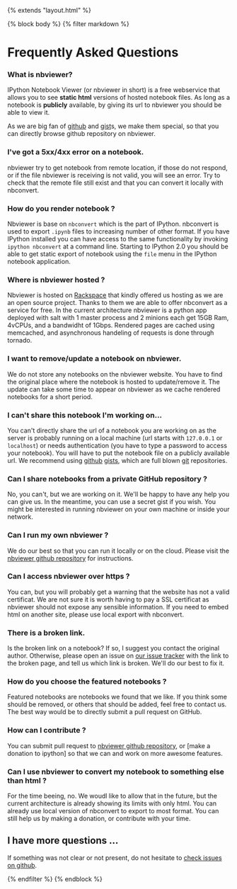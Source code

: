 {% extends "layout.html" %}

{% block body %}
{% filter markdown %}

# Frequently Asked Questions

### What is nbviewer?

IPython Notebook Viewer (or nbviewer in short) is a free webservice that allows
you to see **static html** versions of hosted notebook files.  As long as a
notebook is **publicly** available, by giving its url to nbviewer you should be
able to view it.

As we are big fan of [github](http://github.com) and
[gist](http://gist.github.com)s, we make them special, so that you can directly
browse github repository on nbviewer.

### I've got a 5xx/4xx error on a notebook.

nbviewer try to get notebook from remote location, if those do not respond, or
if the file nbviewer is receiving is not valid, you will see an error. Try to
check that the remote file still exist and that you can convert it locally with
nbconvert.

### How do you render notebook ? 

Nbviewer is base on `nbconvert` which is the part of IPython. nbconvert 
is used to export `.ipynb` files to increasing number of other format. 
If you have IPython installed you can have access to the same functionality by invoking
`ipython nbconvert` at a command line. Starting to IPython 2.0 you should be able to get
static export of notebook using the `file` menu in the IPython notebook application.

### Where is nbviewer hosted ?

Nbviewer is hosted on [Rackspace](http://rackspace.com) that kindly offered us
hosting as we are an open source project. Thanks to them we are able to offer
nbconvert as a service for free. In the current architecture nbviewer is a
python app deployed with salt with 1 master process and 2 minions each get 15GB
Ram, 4vCPUs, and a bandwidht of 1Gbps. Rendered pages are cached using memcached, 
and asynchronous handeling of requests is done through tornado.

### I want to remove/update a notebook on nbviewer.

We do not store any notebooks on the nbviewer website.
You have to find the original place where the notebook is hosted to update/remove it.
The update can take some time to appear on nbviewer as we cache rendered
notebooks for a short period.

### I can't share this notebook I'm working on...

You can't directly share the url of a notebook you are working on as the server is
probably running on a local machine (url starts with `127.0.0.1` or `localhost`)
or needs authentication (you have to type a password to access your notebook).
You will have to put the notebook file on a publicly available url.
We recommend using [github](https://github.com) [gists](https://gist.github.com),
which are full blown [git](http://git-scm.com/) repositories.

### Can I share notebooks from a private GitHub repository ?

No, you can't, but we are working on it. We'll be happy to have any help you can give us.
In the meantime, you can use a secret gist if you wish. You might be interested in running nbviewer
on your own machine or inside your network. 

### Can I run my own nbviewer ?

We do our best so that you can run it locally or on the cloud.
Please visit the [nbviewer github repository](https://github.com/ipython/nbviewer) for instructions.

### Can I access nbviewer over https ?

You can, but you will probably get a warning that the website has not a valid
certificat.  We are not sure it is worth having to pay a SSL certificat as
nbviewer should not expose any sensible information. If you need to embed html
on another site, please use local export with nbconvert.

### There is a broken link.

Is the broken link on a notebook? If so, I suggest you contact the original author.
Otherwise, please open an issue on [our issue tracker](https://github.com/ipython/nbviewer/issues)
with the link to the broken page, and tell us which link is broken.
We'll do our best to fix it.

### How do you choose the featured notebooks ?

Featured notebooks are notebooks we found that we like. If you think some
should be removed, or others that should be added, feel free to contact us.
The best way would be to directly submit a pull request on GitHub.

### How can I contribute ?

You can submit pull request to [nbviewer github repository](https://github.com/ipython/nbviewer),
or [make a donation to ipython] so that we can and work on more awesome features.

### Can I use nbviewer to convert my notebook to something else than html ?

For the time beeing, no. We woudl like to allow that in the future, but the
current architecture is already showing its limits with only html. You can 
already use local version of nbconvert to export to most format. You can still help
us by making a donation, or contribute with your time.

## I have more questions ...

If something was not clear or not present, do not hesitate to [check issues on github](http://github.com/ipython/nbviewer/issues).

{% endfilter %}
{% endblock %}

